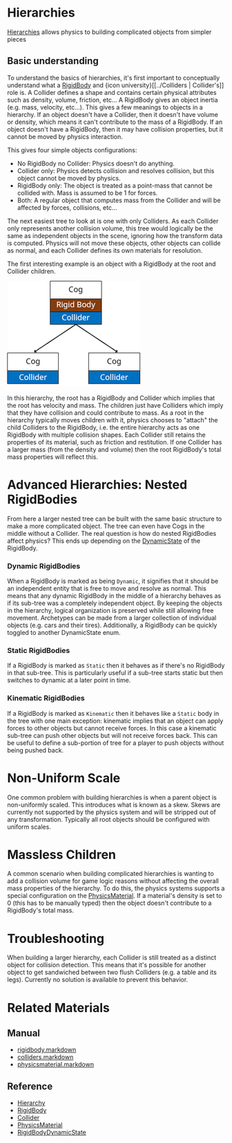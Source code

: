# Hierarchies

[Hierarchies](https://plasmaengine.github.io/PlasmaDocs/Plasma1/C++/code_reference/class_reference/hierarchy.markdown) allows physics to building complicated objects from simpler pieces

## Basic understanding

To understand the basics of hierarchies, it's first important to conceptually understand what a [RigidBody](https://plasmaengine.github.io/PlasmaDocs/Plasma1/Editor/physics/rigidbody.markdown) and {icon university}[[../Colliders | Collider's]] role is. A Collider defines a shape and contains certain physical attributes such as density, volume, friction, etc... A RigidBody gives an object inertia (e.g. mass, velocity, etc...). This gives a few meanings to objects in a hierarchy. If an object doesn't have a Collider, then it doesn't have volume or density, which means it can't contribute to the mass of a RigidBody. If an object doesn't have a RigidBody, then it may have collision properties, but it cannot be moved by physics interaction.

This gives four simple objects configurations:
 - No RigidBody no Collider: Physics doesn't do anything.
 - Collider only: Physics detects collision and resolves collision, but this object cannot be moved by physics.
 - RigidBody only: The object is treated as a point-mass that cannot be collided with. Mass is assumed to be 1 for forces.
 - Both: A regular object that computes mass from the Collider and will be affected by forces, collisions, etc...

The next easiest tree to look at is one with only Colliders. As each Collider only represents another collision volume, this tree would logically be the same as independent objects in the scene, ignoring how the transform data is computed. Physics will not move these objects, other objects can collide as normal, and each Collider defines its own materials for resolution.

The first interesting example is an object with a RigidBody at the root and Collider children.


![image](https://raw.githubusercontent.com/PlasmaEngine/PlasmaDocs/master/media/46360.png)

In this hierarchy, the root has a RigidBody and Collider which implies that the root has velocity and mass. The children just have Colliders which imply that they have collision and could contribute to mass. As a root in the hierarchy typically moves children with it, physics chooses to "attach" the child Colliders to the RigidBody, i.e. the entire hierarchy acts as one RigidBody with multiple collision shapes. Each Collider still retains the properties of its material, such as friction and restitution. If one Collider has a larger mass (from the density and volume) then the root RigidBody's total mass properties will reflect this.

# Advanced Hierarchies: Nested RigidBodies

From here a larger nested tree can be built with the same basic structure to make a more complicated object. The tree can even have Cogs in the middle without a Collider. The real question is how do nested RigidBodies affect physics? This ends up depending on the [DynamicState](https://plasmaengine.github.io/PlasmaDocs/Plasma1/C++/code_reference/enum_reference.markdown#rigidbodydynamicstate) of the RigidBody.

### Dynamic RigidBodies

When a RigidBody is marked as being `Dynamic`, it signifies that it should be an independent entity that is free to move and resolve as normal. This means that any dynamic RigidBody in the middle of a hierarchy behaves as if its sub-tree was a completely independent object. By keeping the objects in the hierarchy, logical organization is preserved while still allowing free movement. Archetypes can be made from a larger collection of individual objects (e.g. cars and their tires). Additionally, a RigidBody can be quickly toggled to another DynamicState enum.

### Static RigidBodies

If a RigidBody is marked as `Static` then it behaves as if there's no RigidBody in that sub-tree. This is particularly useful if a sub-tree starts static but then switches to dynamic at a later point in time.

### Kinematic RigidBodies

If a RigidBody is marked as `Kinematic` then it behaves like a `Static` body in the tree with one main exception: kinematic implies that an object can apply forces to other objects but cannot receive forces. In this case a kinematic sub-tree can push other objects but will not receive forces back. This can be useful to define a sub-portion of tree for a player to push objects without being pushed back.

# Non-Uniform Scale

One common problem with building hierarchies is when a parent object is non-uniformly scaled. This introduces what is known as a skew. Skews are currently not supported by the physics system and will be stripped out of any transformation. Typically all root objects should be configured with uniform scales.

# Massless Children

A common scenario when building complicated hierarchies is wanting to add a collision volume for game logic reasons without affecting the overall mass properties of the hierarchy. To do this, the physics systems supports a special configuration on the [PhysicsMaterial](https://plasmaengine.github.io/PlasmaDocs/Plasma1/Editor/physics/physicsmaterial.markdown). If a material's density is set to 0 (this has to be manually typed) then the object doesn't contribute to a RigidBody's total mass.

# Troubleshooting

When building a larger hierarchy, each Collider is still treated as a distinct object for collision detection. This means that it's possible for another object to get sandwiched between two flush Colliders (e.g. a table and its legs). Currently no solution is available to prevent this behavior. 

# Related Materials
## Manual
- [rigidbody.markdown](https://plasmaengine.github.io/PlasmaDocs/Plasma1/Editor/physics/rigidbody.markdown)
- [colliders.markdown](https://plasmaengine.github.io/PlasmaDocs/Plasma1/Editor/physics/colliders.markdown)
- [physicsmaterial.markdown](https://plasmaengine.github.io/PlasmaDocs/Plasma1/Editor/physics/physicsmaterial.markdown)

## Reference
- [Hierarchy](https://plasmaengine.github.io/PlasmaDocs/Plasma1/C++/code_reference/class_reference/hierarchy.markdown)
- [RigidBody](https://plasmaengine.github.io/PlasmaDocs/Plasma1/C++/code_reference/class_reference/rigidbody.markdown)
- [Collider](https://plasmaengine.github.io/PlasmaDocs/Plasma1/C++/code_reference/class_reference/collider.markdown)
- [PhysicsMaterial](https://plasmaengine.github.io/PlasmaDocs/Plasma1/C++/code_reference/class_reference/physicsmaterial.markdown)
- [RigidBodyDynamicState](https://plasmaengine.github.io/PlasmaDocs/Plasma1/C++/code_reference/enum_reference.markdown#rigidbodydynamicstate)
  

 